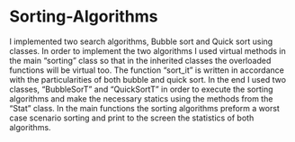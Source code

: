 # Sorting-Algorithms
I implemented two search algorithms, Bubble sort and Quick sort using classes. In order to implement the two algorithms I used virtual methods in the main “sorting” class so that in the inherited classes the overloaded functions will be virtual too. The function  “sort_it” is written in accordance with the particularities of both bubble and quick sort. In the end I used two classes, “BubbleSorT” and “QuickSortT” in order to execute the sorting algorithms and make the necessary statics 	using the methods from the “Stat” class. In the main functions the sorting algorithms preform a worst case scenario sorting and print to the screen the statistics of both algorithms. 
